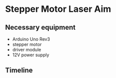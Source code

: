 # Stepper Motor Laser Aim
## Necessary equipment
- Arduino Uno Rev3
- stepper motor
- driver module
- 12V power supply
## Timeline
